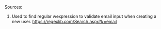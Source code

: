 Sources:
1. Used to find regular wexpression to validate email input when creating a new user.
https://regexlib.com/Search.aspx?k=email